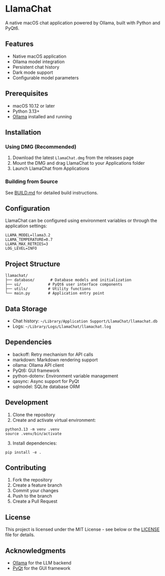 # LlamaChat

A native macOS chat application powered by Ollama, built with Python and PyQt6.

## Features

- Native macOS application
- Ollama model integration
- Persistent chat history
- Dark mode support
- Configurable model parameters

## Prerequisites

- macOS 10.12 or later
- Python 3.13+
- [Ollama](https://ollama.ai) installed and running

## Installation

### Using DMG (Recommended)

1. Download the latest `LlamaChat.dmg` from the releases page
2. Mount the DMG and drag LlamaChat to your Applications folder
3. Launch LlamaChat from Applications

### Building from Source

See [BUILD.md](BUILD.md) for detailed build instructions.

## Configuration

LlamaChat can be configured using environment variables or through the application settings:

```
LLAMA_MODEL=llama3.2
LLAMA_TEMPERATURE=0.7
LLAMA_MAX_RETRIES=3
LOG_LEVEL=INFO
```

## Project Structure

```
llamachat/
├── database/       # Database models and initialization
├── ui/            # PyQt6 user interface components
├── utils/         # Utility functions
└── main.py        # Application entry point
```

## Data Storage

- Chat history: `~/Library/Application Support/LlamaChat/llamachat.db`
- Logs: `~/Library/Logs/LlamaChat/llamachat.log`

## Dependencies

- backoff: Retry mechanism for API calls
- markdown: Markdown rendering support
- ollama: Ollama API client
- PyQt6: GUI framework
- python-dotenv: Environment variable management
- qasync: Async support for PyQt
- sqlmodel: SQLite database ORM

## Development

1. Clone the repository
2. Create and activate virtual environment:

```
python3.13 -m venv .venv
source .venv/bin/activate
```

3. Install dependencies:

```
pip install -e .
```

## Contributing

1. Fork the repository
2. Create a feature branch
3. Commit your changes
4. Push to the branch
5. Create a Pull Request

## License

This project is licensed under the MIT License - see below or the [LICENSE](LICENSE) file for details.

## Acknowledgments

- [Ollama](https://ollama.ai) for the LLM backend
- [PyQt](https://riverbankcomputing.com/software/pyqt/) for the GUI framework
